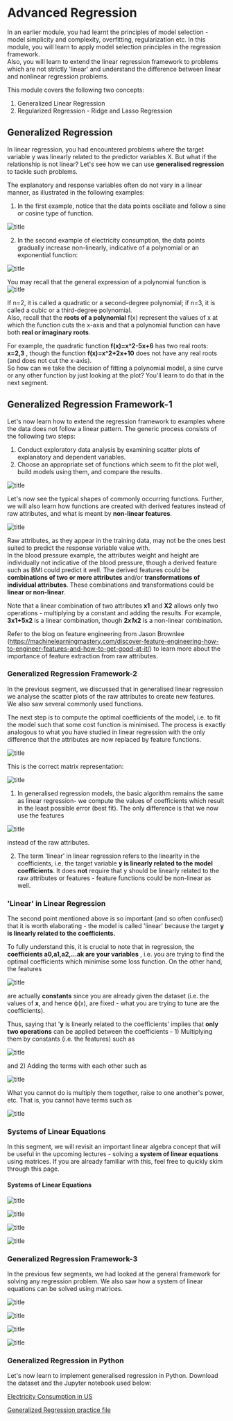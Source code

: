 # Advanced Regression
In an earlier module, you had learnt the principles of model selection - model simplicity and complexity, overfitting, regularization etc. In this module, you will learn to apply model selection principles in the regression framework.<br/>
Also, you will learn to extend the linear regression framework to problems which are not strictly 'linear' and understand the difference between linear and nonlinear regression problems.

This module covers the following two concepts:<br/>
1. Generalized Linear Regression
2. Regularized Regression - Ridge and Lasso Regression

## Generalized Regression
In linear regression, you had encountered problems where the target variable y was linearly related to the predictor variables X. But what if the relationship is not linear? Let's see how we can use **generalised regression** to tackle such problems. 

The explanatory and response variables often do not vary in a linear manner, as illustrated in the following examples:
1. In the first example, notice that the data points oscillate and follow a sine or cosine type of function. 

![title](img/Sales_image.png)

2. In the second example of electricity consumption, the data points gradually increase non-linearly, indicative of a polynomial or an exponential function: 

![title](img/Electric_image.png)

You may recall that the general expression of a polynomial function is<br/>
![title](img/Polynomial.JPG)

 If n=2, it is called a quadratic or a second-degree polynomial; if n=3, it is called a cubic or a third-degree polynomial. <br/>
 Also, recall that the **roots of a polynomial** f(x) represent the values of x at which the function cuts the x-axis and that a polynomial function can have both **real or imaginary roots**.
 
 For example, the quadratic function **f(x)=x^2-5x+6** has two real roots: **x=2,3** , though the function **f(x)=x^2+2x+10** does not have any real roots (and does not cut the x-axis). <br/>
 So how can we take the decision of fitting a polynomial model, a sine curve or any other function by just looking at the plot? You'll learn to do that in the next segment.

## Generalized Regression Framework-1
Let's now learn how to extend the regression framework to examples where the data does not follow a linear pattern. The generic process consists of the following two steps: 
1. Conduct exploratory data analysis by examining scatter plots of explanatory and dependent variables.
2. Choose an appropriate set of functions which seem to fit the plot well, build models using them, and compare the results.

![title](img/GeneralizedLinearRegression.JPG)

Let's now see the typical shapes of commonly occurring functions. Further, we will also learn how functions are created with derived features instead of raw attributes, and what is meant by **non-linear features**.

![title](img/shapes.JPG)

Raw attributes, as they appear in the training data, may not be the ones best suited to predict the response variable value with.<br/>
In the blood pressure example, the attributes weight and height are individually not indicative of the blood pressure, though a derived feature such as BMI could predict it well. The derived features could be **combinations of two or more attributes** and/or **transformations of individual attributes**. These combinations and transformations could be **linear or non-linear**.

Note that a linear combination of two attributes **x1** and **X2** allows only two operations - multiplying by a constant and adding the results. For example, **3x1+5x2** is a linear combination, though **2*x1*x2** is a non-linear combination.

Refer to the blog on feature engineering from Jason Brownlee (https://machinelearningmastery.com/discover-feature-engineering-how-to-engineer-features-and-how-to-get-good-at-it/) to learn more about the importance of feature extraction from raw attributes.

### Generalized Regression Framework-2
In the previous segment, we discussed that in generalised linear regression we analyse the scatter plots of the raw attributes to create new features. We also saw several commonly used functions.

The next step is to compute the optimal coefficients of the model, i.e. to fit the model such that some cost function is minimised. The process is exactly analogous to what you have studied in linear regression with the only difference that the attributes are now replaced by feature functions.

![title](img/regression.png)

This is the correct matrix representation: 

![title](img/matrix-representation.JPG)

1. In generalised regression models, the basic algorithm remains the same as linear regression- we compute the values of coefficients which result in the least possible error (best fit). The only difference is that we now use the features 

![title](img/features.JPG)

instead of the raw attributes.

2. The term 'linear' in linear regression refers to the linearity in the coefficients, i.e. the target variable **y is linearly related to the model coefficients**. It does **not** require that y should be linearly related to the raw attributes or features - feature functions could be non-linear as well.

### 'Linear' in Linear Regression
The second point mentioned above is so important (and so often confused) that it is worth elaborating - the model is called 'linear' because the target **y is linearly related to the coefficients.**

To fully understand this, it is crucial to note that in regression, the **coefficients a0,a1,a2,...ak are your variables** , i.e. you are trying to find the optimal coefficients which minimise some loss function. On the other hand, the features

![title](img/features.JPG)

are actually **constants** since you are already given the dataset (i.e. the values of **x**,  and hence ϕ(x), are fixed - what you are trying to tune are the coefficients). 

Thus, saying that '**y** is linearly related to the coefficients' implies that **only two operations** can be applied between the coefficients - 1) Multiplying them by constants (i.e. the features) such as 

![title](img/multiply.JPG) 

and 2) Adding the terms with each other such as 

![title](img/addition.JPG)

What you cannot do is multiply them together, raise to one another's power, etc. That is, you cannot have terms such as

![title](img/multiply1.JPG)

### Systems of Linear Equations
In this segment, we will revisit an important linear algebra concept that will be useful in the upcoming lectures - solving a **system of linear equations** using matrices. If you are already familiar with this, feel free to quickly skim through this page.

#### Systems of Linear Equations
![title](img/system_linear_eq.JPG)

![title](img/system_linear_eq1.JPG)

![title](img/system_linear_eq2.JPG)

![title](img/system_linear_eq3.JPG)

### Generalized Regression Framework-3
In the previous few segments, we had looked at the general framework for solving any regression problem. We also saw how a system of linear equations can be solved using matrices.

![title](img/system_linear_eq4.JPG)

![title](img/feature_matrix.JPG)

![title](img/feature_matrix1.JPG)

![title](img/system_linear_eq5.JPG)

### Generalized Regression in Python
Let's now learn to implement generalised regression in Python. Download the dataset and the Jupyter notebook used below:

[Electricity Consumption in US](dataset/total-electricity-consumption-us.csv)

[Generalized Regression practice file](dataset/generalised_regression.ipynb)




